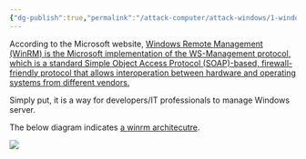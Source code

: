 ```yaml
---
{"dg-publish":true,"permalink":"/attack-computer/attack-windows/1-windows-basic/windows-remote-management/","noteIcon":"","created":"2025-04-15T14:11:19.618-04:00"}
---
```




















According to the Microsoft website, [Windows Remote Management (WinRM) is the Microsoft implementation of the WS-Management protocol, which is a standard Simple Object Access Protocol (SOAP)-based, firewall-friendly protocol that allows interoperation between hardware and operating systems from different vendors.](https://learn.microsoft.com/en-us/windows/win32/winrm/portal)

Simply put, it is a way for developers/IT professionals to manage Windows server. 



The below diagram indicates [a winrm architecutre](https://learn.microsoft.com/en-us/windows/win32/winrm/windows-remote-management-architecture). 


![](https://i.imgur.com/mHsYp0I.png)

